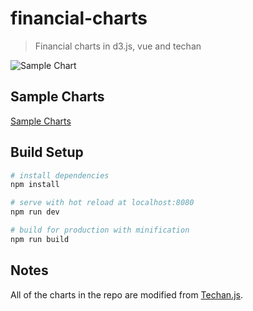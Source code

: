 # financial-charts

> Financial charts in d3.js, vue and techan

![Sample Chart](http://vue-fin-charts.herokuapp.com/fin-charts.png?raw=true)

## Sample Charts
[Sample Charts](http://vue-fin-charts.herokuapp.com/#/)

## Build Setup

``` bash
# install dependencies
npm install

# serve with hot reload at localhost:8080
npm run dev

# build for production with minification
npm run build

```

## Notes

All of the charts in the repo are modified from <a href="https://github.com/andredumas/techan.js">
  Techan.js</a>.
